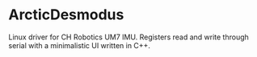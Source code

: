 ArcticDesmodus
==============

Linux driver for CH Robotics UM7 IMU. Registers read and write through serial with a minimalistic UI written in C++.
